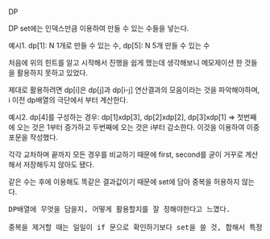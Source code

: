 DP

DP set에는 인덱스만큼 이용하여 만들 수 있는 수들을 넣는다. 

예시1. dp[1]: N 1개로 만들 수 있는 수, dp[5]: N 5개 만들 수 있는 수

처음에 위의 힌트를 알고 시작해서 진행을 쉽게 했는데 생각해보니 메모제이션 한 것들을 활용하지 못하고 있었다.

제대로 활용하려면 dp[i]은 dp[j]과 dp[i-j] 연산결과의 모음이라는 것을 파악해야하며, i 이전 dp배열의 극단에서 부터 계산한다. 

예시2. dp[4]를 구성하는 경우: dp[1]xdp[3], dp[2]xdp[2], dp[3]xdp[1] => 첫번째에 오는 것은 1부터 증가하고 두번째에 오는 것은 i부터 감소한다. 이것을 이용하여 이중포문을 작성했다. 

각각 교차하며 끝까지 모든 경우를 비교하기 때문에 first, second를 굳이 거꾸로 계산해서 저장해두지 않아도 됐다.

같은 수는 후에 이용해도 똑같은 결과값이기 때문에 set에 담아 중복을 허용하지 않는다.

<pre>
DP배열에 무엇을 담을지, 어떻게 활용할지를 잘 정해야한다고 느꼈다.

중복을 제거할 때는 일일이 if 문으로 확인하기보다 set을 쓸 것, 합해서 특정 숫자가 나와야하는 인덱싱(예시2)상황에서는 -1의 특성도 잘 활용할 것, 나머지를 고려하지 않는 나누기는 // 연산자가 있으니 잘 활용할 것
</pre>
